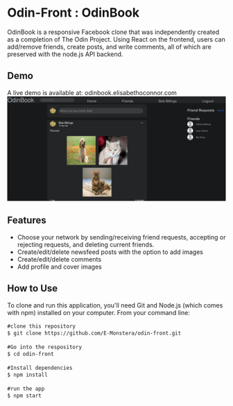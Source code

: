 # Odin-Front : OdinBook
OdinBook is a responsive Facebook clone that was independently created as a completion of The Odin Project. Using React on the frontend, users can add/remove friends, create posts, and write comments, all of which are preserved with the node.js API backend.

## Demo
A live demo is available at: odinbook.elisabethoconnor.com
![Screenshot of Demo](/public/static_assets/odinbook.png)

## Features
- Choose your network by sending/receiving friend requests, accepting or rejecting requests, and deleting current friends.
- Create/edit/delete newsfeed posts with the option to add images
- Create/edit/delete comments
- Add profile and cover images

## How to Use
To clone and run this application, you'll need Git and Node.js (which comes with npm) installed on your computer. From your command line:

```
#clone this repository
$ git clone https://github.com/E-Monstera/odin-front.git

#Go into the respository
$ cd odin-front

#Install dependencies
$ npm install

#run the app
$ npm start
```

